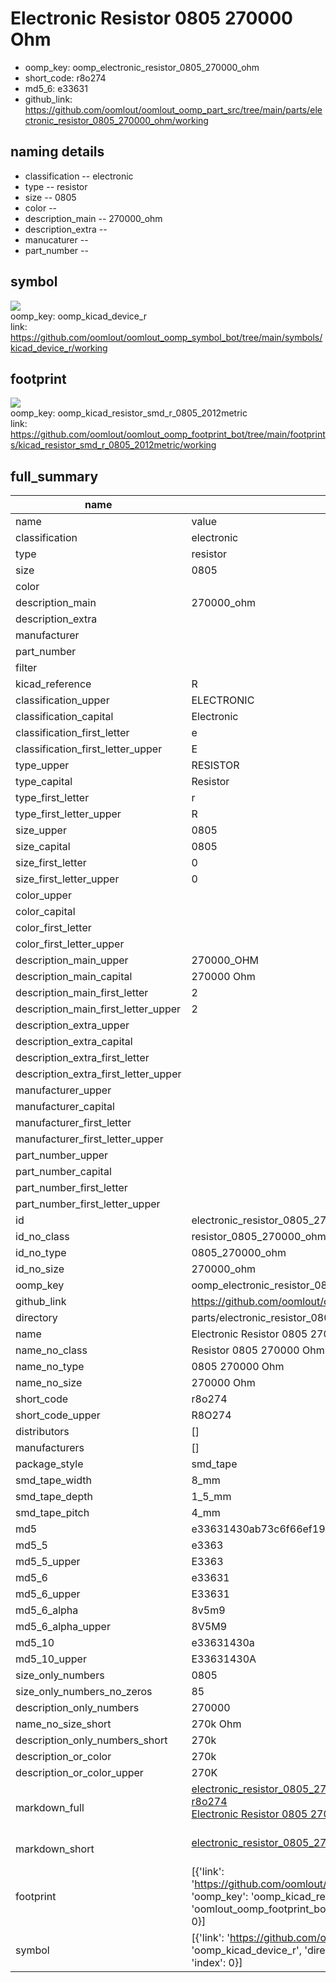 # Electronic Resistor 0805 270000 Ohm

  
* oomp_key: oomp_electronic_resistor_0805_270000_ohm 
* short_code: r8o274
* md5_6: e33631  
* github_link: https://github.com/oomlout/oomlout_oomp_part_src/tree/main/parts/electronic_resistor_0805_270000_ohm/working  
## naming details
* classification -- electronic
* type -- resistor
* size -- 0805
* color -- 
* description_main -- 270000_ohm
* description_extra -- 
* manucaturer -- 
* part_number -- 



## symbol

![](symbol/{index}}/working/working_600.png)  
oomp_key: oomp_kicad_device_r  
link: https://github.com/oomlout/oomlout_oomp_symbol_bot/tree/main/symbols/kicad_device_r/working  

## footprint

![](footprint/{index}/working/working_600.png)  
oomp_key: oomp_kicad_resistor_smd_r_0805_2012metric  
link: https://github.com/oomlout/oomlout_oomp_footprint_bot/tree/main/footprints/kicad_resistor_smd_r_0805_2012metric/working  

## full_summary
| name | value | 
| --- | --- | 
| name | value | 
| classification | electronic | 
| type | resistor | 
| size | 0805 | 
| color |  | 
| description_main | 270000_ohm | 
| description_extra |  | 
| manufacturer |  | 
| part_number |  | 
| filter |  | 
| kicad_reference | R | 
| classification_upper | ELECTRONIC | 
| classification_capital | Electronic | 
| classification_first_letter | e | 
| classification_first_letter_upper | E | 
| type_upper | RESISTOR | 
| type_capital | Resistor | 
| type_first_letter | r | 
| type_first_letter_upper | R | 
| size_upper | 0805 | 
| size_capital | 0805 | 
| size_first_letter | 0 | 
| size_first_letter_upper | 0 | 
| color_upper |  | 
| color_capital |  | 
| color_first_letter |  | 
| color_first_letter_upper |  | 
| description_main_upper | 270000_OHM | 
| description_main_capital | 270000 Ohm | 
| description_main_first_letter | 2 | 
| description_main_first_letter_upper | 2 | 
| description_extra_upper |  | 
| description_extra_capital |  | 
| description_extra_first_letter |  | 
| description_extra_first_letter_upper |  | 
| manufacturer_upper |  | 
| manufacturer_capital |  | 
| manufacturer_first_letter |  | 
| manufacturer_first_letter_upper |  | 
| part_number_upper |  | 
| part_number_capital |  | 
| part_number_first_letter |  | 
| part_number_first_letter_upper |  | 
| id | electronic_resistor_0805_270000_ohm | 
| id_no_class | resistor_0805_270000_ohm | 
| id_no_type | 0805_270000_ohm | 
| id_no_size | 270000_ohm | 
| oomp_key | oomp_electronic_resistor_0805_270000_ohm | 
| github_link | https://github.com/oomlout/oomlout_oomp_part_src/tree/main/parts/electronic_resistor_0805_270000_ohm/working | 
| directory | parts/electronic_resistor_0805_270000_ohm | 
| name | Electronic Resistor 0805 270000 Ohm | 
| name_no_class | Resistor 0805 270000 Ohm | 
| name_no_type | 0805 270000 Ohm | 
| name_no_size | 270000 Ohm | 
| short_code | r8o274 | 
| short_code_upper | R8O274 | 
| distributors | [] | 
| manufacturers | [] | 
| package_style | smd_tape | 
| smd_tape_width | 8_mm | 
| smd_tape_depth | 1_5_mm | 
| smd_tape_pitch | 4_mm | 
| md5 | e33631430ab73c6f66ef19140e7fdcac | 
| md5_5 | e3363 | 
| md5_5_upper | E3363 | 
| md5_6 | e33631 | 
| md5_6_upper | E33631 | 
| md5_6_alpha | 8v5m9 | 
| md5_6_alpha_upper | 8V5M9 | 
| md5_10 | e33631430a | 
| md5_10_upper | E33631430A | 
| size_only_numbers | 0805 | 
| size_only_numbers_no_zeros | 85 | 
| description_only_numbers | 270000 | 
| name_no_size_short | 270k Ohm | 
| description_only_numbers_short | 270k | 
| description_or_color | 270k | 
| description_or_color_upper | 270K | 
| markdown_full | [electronic_resistor_0805_270000_ohm](https://github.com/oomlout/oomlout_oomp_part_src/tree/main/parts/electronic_resistor_0805_270000_ohm/working)<br>[r8o274](https://github.com/oomlout/oomlout_oomp_part_src/tree/main/parts/electronic_resistor_0805_270000_ohm/working)<br>[Electronic Resistor 0805 270000 Ohm](https://github.com/oomlout/oomlout_oomp_part_src/tree/main/parts/electronic_resistor_0805_270000_ohm/working)<br><br> | 
| markdown_short | [electronic_resistor_0805_270000_ohm](https://github.com/oomlout/oomlout_oomp_part_src/tree/main/parts/electronic_resistor_0805_270000_ohm/working)<br><br> | 
| footprint | [{'link': 'https://github.com/oomlout/oomlout_oomp_footprint_bot/tree/main/foootprntss/kicad_resistor_smd_r_0805_2012metric', 'oomp_key': 'oomp_kicad_resistor_smd_r_0805_2012metric', 'directory': 'oomlout_oomp_footprint_bot/footprints/kicad_resistor_smd_r_0805_2012metric//working/working.kicad_mod', 'index': 0}] | 
| symbol | [{'link': 'https://github.com/oomlout/oomlout_oomp_symbol_bot/tree/main/symbols/kicad_device_r', 'oomp_key': 'oomp_kicad_device_r', 'directory': 'oomlout_oomp_symbol_bot/symbols/kicad_device_r//working/working.kicad_sym', 'index': 0}] | 
